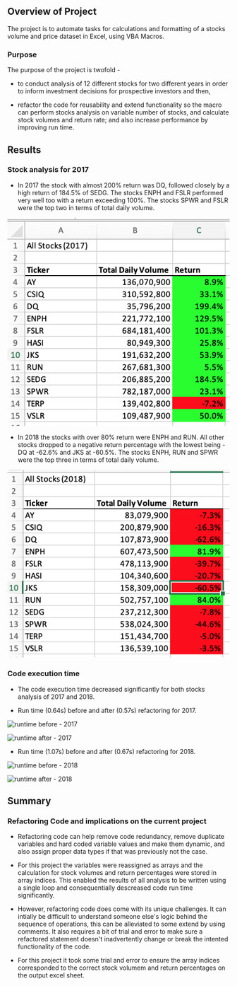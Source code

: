 ## Overview of Project

The project is to automate tasks for calculations and formatting of a stocks volume and price dataset in Excel, using VBA Macros.

### Purpose

The purpose of the project is twofold -
* to conduct analysis of 12 different stocks for two different years in order to inform investment decisions for prospective investors and then,

* refactor the code for reusability and extend functionality so the macro can perform stocks analysis on variable number of stocks, and calculate stock volumes and return rate; and also increase performance by improving run time.

## Results

### Stock analysis for 2017

* In 2017 the stock with almost 200% return was DQ, followed closely by a high return of 184.5% of SEDG. The stocks ENPH and FSLR performed very well too with a return exceeding 100%. The stocks SPWR and FSLR were the top two in terms of total daily volume.

![Stocks analysis 2017](https://github.com/divitaN-dev/stocks-analysis-macro/blob/main/resources/stocks-analysis-2017.png)



* In 2018 the stocks with over 80% return were ENPH and RUN. All other stocks dropped to a negative return percentage with the lowest being - DQ at -62.6% and JKS at -60.5%. The stocks ENPH, RUN and SPWR were the top three in terms of total daily volume.

![Stocks analysis 2017](https://github.com/divitaN-dev/stocks-analysis-macro/blob/main/resources/stocks-analysis-2018.png)



### Code execution time

* The code execution time decreased significantly for both stocks analysis of 2017 and 2018.

* Run time (0.64s) before and after (0.57s) refactoring for 2017.

![runtime before - 2017](https://github.com/divitaN-dev/stocks-analysis-macro/blob/main/resources/runtime-before-2017.png)


![runtime after - 2017](https://github.com/divitaN-dev/stocks-analysis-macro/blob/main/resources/runtime-after-2017.png)



* Run time (1.07s) before and after (0.67s) refactoring for 2018.

![runtime before - 2018](https://github.com/divitaN-dev/stocks-analysis-macro/blob/main/resources/runtime-before-2018.png)


![runtime after - 2018](https://github.com/divitaN-dev/stocks-analysis-macro/blob/main/resources/runtime-after-2018.png)



## Summary

### Refactoring Code and implications on the current project

* Refactoring code can help remove code redundancy, remove duplicate variables and hard coded variable values and make them dynamic, and also assign proper data types if that was previously not the case.

* For this project the variables were reassigned as arrays and the calculation for stock volumes and return percentages were stored in array indices. This enabled the results of all analysis to be written using a single loop and consequentially descreased code run time significantly.

* However, refactoring code does come with its unique challenges. It can intially be difficult to understand someone else's logic behind the sequence of operations, this can be alleviated to some extend by using comments. It also requires a bit of trial and error to make sure a refactored statement doesn't inadvertently change or break the intented functionality of the code.

* For this project it took some trial and error to ensure the array indices corresponded to the correct stock volumem and return percentages on the output excel sheet.



